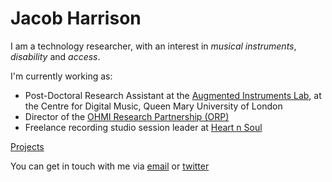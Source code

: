 # Jacob Harrison

I am a technology researcher, with an interest in _musical instruments_, _disability_ and _access_.

I'm currently working as:
- Post-Doctoral Research Assistant at the [Augmented Instruments Lab](http://instrumentslab.org/), at the Centre for Digital Music, Queen Mary University of London
- Director of the [OHMI Research Partnership (ORP)](http://www.ohmirp.org.uk/)
- Freelance recording studio session leader at [Heart n Soul](https://www.heartnsoul.co.uk/)

[Projects](/projects)

You can get in touch with me via [email](mailto:jacobtfharrison@gmail.com) or [twitter](http://www.twitter.com/Jcb_H)
